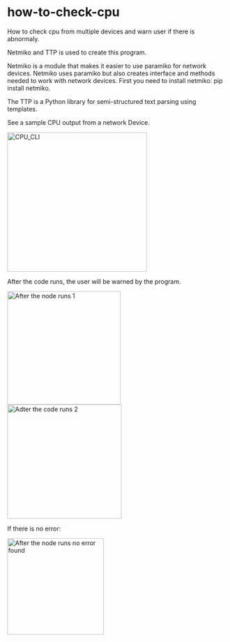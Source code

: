 # how-to-check-cpu
How to check cpu from multiple devices and warn user if there is abnormaly. 

Netmiko and TTP is used to create this program. 

Netmiko is a module that makes it easier to use paramiko for network devices. Netmiko uses paramiko but also creates interface and methods needed to work with network devices. First you need to install netmiko: pip install netmiko.

The TTP is a Python library for semi-structured text parsing using templates.

See a sample CPU output from a network Device. 

<img width="320" alt="CPU_CLI" src="https://user-images.githubusercontent.com/94804863/163663564-45ed7cb0-7e30-4aa0-a732-ee8d1158e222.PNG">

After the code runs, the user will be warned by the program. 

<img width="260" alt="After the node runs 1" src="https://user-images.githubusercontent.com/94804863/163663590-a810b9ce-da35-4278-b0df-3b85681b76a9.PNG">

<img width="262" alt="Adter the code runs 2" src="https://user-images.githubusercontent.com/94804863/163663594-76195b95-d4ce-410e-b4a7-90a67db57f1b.PNG">

If there is no error: 

<img width="221" alt="After the node runs no error found" src="https://user-images.githubusercontent.com/94804863/163663614-dcf3ad8c-abff-47ba-81a4-4284564273e1.PNG">
